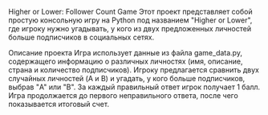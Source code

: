 Higher or Lower: Follower Count Game
Этот проект представляет собой простую консольную игру на Python под названием "Higher or Lower", где игроку нужно угадывать, у кого из двух предложенных личностей больше подписчиков в социальных сетях.

Описание проекта
Игра использует данные из файла game_data.py, содержащего информацию о различных личностях (имя, описание, страна и количество подписчиков). Игроку предлагается сравнить двух случайных личностей (A и B) и угадать, у кого больше подписчиков, выбрав "A" или "B". За каждый правильный ответ игрок получает 1 балл. Игра продолжается до первого неправильного ответа, после чего показывается итоговый счет.
